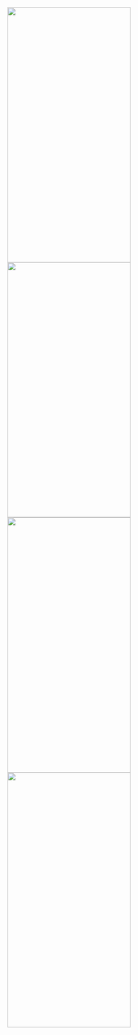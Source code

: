 <img src="https://github.com/githuseyingur/native_code_in_flutter_with_kotlin/assets/120099096/1666a473-95ca-4d80-b2d9-0200ae44eff3"  width="280" height ="580">
<img src="https://github.com/githuseyingur/flutter_text_recog_from_tc_identity_card/assets/120099096/57b6d1bb-9d46-43d6-b664-6ffdf56115aa"  width="280" height ="580">
<img src="https://github.com/githuseyingur/flutter_text_recog_from_tc_identity_card/assets/120099096/17953d0c-395b-465c-81b4-acd72ea654d9"  width="280" height ="580">
<img src="https://github.com/githuseyingur/flutter_text_recog_from_tc_identity_card/assets/120099096/d9565a6f-179a-4f56-95aa-ab49fac8c43f"  width="280" height ="580">

